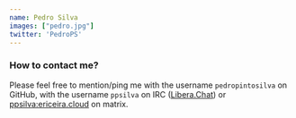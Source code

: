 ```yaml
---
name: Pedro Silva
images: ["pedro.jpg"]
twitter: 'PedroPS'
---
```


### How to contact me?
Please feel free to mention/ping me with the username `pedropintosilva` on GitHub, with the username `ppsilva` on IRC ([Libera.Chat](https://libera.chat/guides/connect)) or [ppsilva:ericeira.cloud](https://matrix.to/#/@ppsilva:ericeira.cloud) on matrix.
